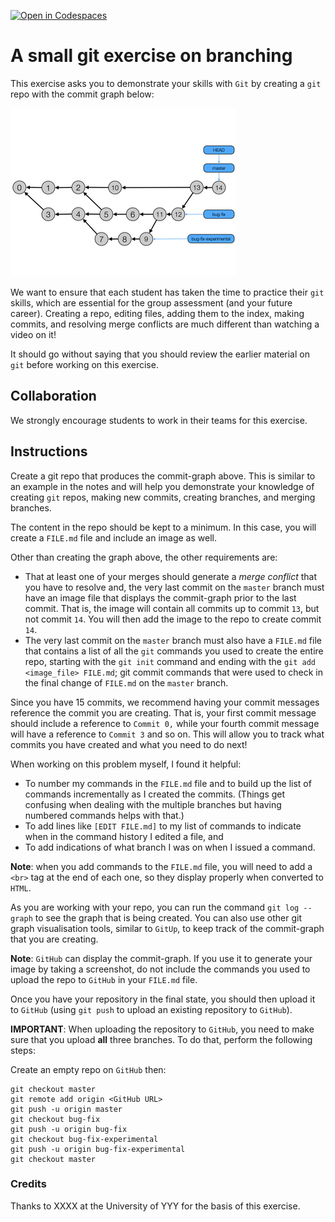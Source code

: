 [![Open in Codespaces](https://classroom.github.com/assets/launch-codespace-7f7980b617ed060a017424585567c406b6ee15c891e84e1186181d67ecf80aa0.svg)](https://classroom.github.com/open-in-codespaces?assignment_repo_id=14065152)
# A small git exercise on branching

This exercise asks you to demonstrate your skills with `Git` by creating a `git` repo with the commit graph below:

![inline](images/commitgraph.png)

We want to ensure that each student has taken the time to practice their `git` skills, which are essential for the group assessment (and your future career). Creating a repo, editing files, adding them to the index, making commits, and resolving merge conflicts are much different than watching a video on it!

It should go without saying that you should review the earlier material on `git` before working on this exercise.

## Collaboration

We strongly encourage students to work in their teams for this exercise.

## Instructions

Create a git repo that produces the commit-graph above. This is similar to an example in the notes and will help you demonstrate your knowledge of creating `git` repos, making new commits, creating branches, and merging branches.

The content in the repo should be kept to a minimum. In this case, you will create a `FILE.md` file and include an image as well.

Other than creating the graph above, the other requirements are:

+ That at least one of your merges should generate a *merge conflict* that you have to resolve and, the very last commit on the `master` branch must have an image file that displays the commit-graph prior to the last commit. 
  That is, the image will contain all commits up to commit `13`, but not commit `14`. You will then add the image to the repo to create commit `14`.
+ The very last commit on the `master` branch must also have a `FILE.md` file that contains a list of all the `git` commands you used to create the entire repo, starting with the `git init` command and ending with the `git add <image_file> FILE.md`; git commit commands that were used to check in the final change of `FILE.md` on the `master` branch.

Since you have 15 commits, we recommend having your commit messages reference the commit you are creating. That is, your first commit message should include a reference to `Commit 0,` while your fourth commit message will have a reference to `Commit 3` and so on. This will allow you to track what commits you have created and what you need to do next!

When working on this problem myself, I found it helpful:

+ To number my commands in the `FILE.md` file and to build up the list of commands incrementally as I created the commits. 
  (Things get confusing when dealing with the multiple branches but having numbered commands helps with that.)
+ To add lines like `[EDIT FILE.md]` to my list of commands to indicate when in the command history I edited a file, and 
+ To add indications of what branch I was on when I issued a command.

**Note**: when you add commands to the `FILE.md` file, you will need to add a `<br>` tag at the end of each one, so they display properly when converted to `HTML`.

As you are working with your repo, you can run the command `git log --graph` to see the graph that is being created. You can also use other git graph visualisation tools, similar to `GitUp`, to keep track of the commit-graph that you are creating. 

**Note**: `GitHub` can display the commit-graph. 
If you use it to generate your image by taking a screenshot, do not include the commands you used to upload the repo to `GitHub` in your `FILE.md` file.

Once you have your repository in the final state, you should then upload it to `GitHub` (using `git push` to upload an existing repository to `GitHub`).

**IMPORTANT**: When uploading the repository to `GitHub`, you need to make sure that you upload **all** three branches. To do that, perform the following steps:

Create an empty repo on `GitHub` then:

```shell
git checkout master
git remote add origin <GitHub URL> 
git push -u origin master
git checkout bug-fix
git push -u origin bug-fix
git checkout bug-fix-experimental
git push -u origin bug-fix-experimental
git checkout master
```

### Credits

Thanks to XXXX at the University of YYY for the basis of this exercise.
